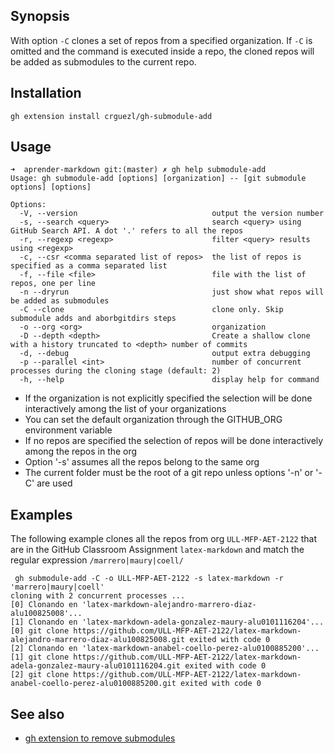 ## Synopsis

With option `-C` clones a set of repos from a specified organization. 
If `-C` is omitted and the command is executed inside a repo, the cloned repos will be added as submodules to the current repo.

## Installation

```
gh extension install crguezl/gh-submodule-add
```

## Usage

```
➜  aprender-markdown git:(master) ✗ gh help submodule-add
Usage: gh submodule-add [options] [organization] -- [git submodule options] [options]

Options:
  -V, --version                              output the version number
  -s, --search <query>                       search <query> using GitHub Search API. A dot '.' refers to all the repos
  -r, --regexp <regexp>                      filter <query> results using <regexp>
  -c, --csr <comma separated list of repos>  the list of repos is specified as a comma separated list
  -f, --file <file>                          file with the list of repos, one per line
  -n --dryrun                                just show what repos will be added as submodules
  -C --clone                                 clone only. Skip submodule adds and aborbgitdirs steps
  -o --org <org>                             organization
  -D --depth <depth>                         Create a shallow clone with a history truncated to <depth> number of commits
  -d, --debug                                output extra debugging
  -p --parallel <int>                        number of concurrent  processes during the cloning stage (default: 2)
  -h, --help                                 display help for command
```

- If the organization is not explicitly specified the selection will be done interactively among the list of your organizations
- You can set the default organization through the GITHUB_ORG environment variable
- If no repos are specified the selection of repos will be done interactively among the repos in the org
- Option '-s' assumes all the repos belong to the same org
- The current folder must be the root of a git repo unless options '-n' or '-C' are used

## Examples

The following example clones all the repos  from org `ULL-MFP-AET-2122`  that are in the GitHub Classroom Assignment `latex-markdown`  and  match the regular expression `/marrero|maury|coell/`

```
 gh submodule-add -C -o ULL-MFP-AET-2122 -s latex-markdown -r 'marrero|maury|coell'
cloning with 2 concurrent processes ...
[0] Clonando en 'latex-markdown-alejandro-marrero-diaz-alu100825008'...
[1] Clonando en 'latex-markdown-adela-gonzalez-maury-alu0101116204'...
[0] git clone https://github.com/ULL-MFP-AET-2122/latex-markdown-alejandro-marrero-diaz-alu100825008.git exited with code 0
[2] Clonando en 'latex-markdown-anabel-coello-perez-alu0100885200'...
[1] git clone https://github.com/ULL-MFP-AET-2122/latex-markdown-adela-gonzalez-maury-alu0101116204.git exited with code 0
[2] git clone https://github.com/ULL-MFP-AET-2122/latex-markdown-anabel-coello-perez-alu0100885200.git exited with code 0
```

## See also

* [gh extension to remove submodules](https://github.com/crguezl/gh-submodule-rm/blob/main/gh-submodule-rm)